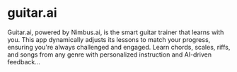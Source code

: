 # guitar.ai
Guitar.ai, powered by Nimbus.ai, is the smart guitar trainer that learns with you. This app dynamically adjusts its lessons to match your progress, ensuring you're always challenged and engaged. Learn chords, scales, riffs, and songs from any genre with personalized instruction and AI-driven feedback...
